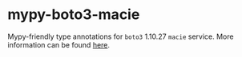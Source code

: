 # mypy-boto3-macie

Mypy-friendly type annotations for `boto3` 1.10.27 `macie` service.
More information can be found [here](https://github.com/vemel/mypy_boto3).
